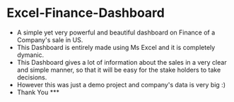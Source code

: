 # Excel-Finance-Dashboard
* A simple yet very powerful and beautiful dashboard on Finance of a Company's sale in US.
* This Dashboard is entirely made using Ms Excel and it is completely dymanic.
* This Dashboard gives a lot of information about the sales in a very clear and simple manner, so that it will  be easy for the stake holders to take decisions.
* However this was just a demo project and company's data is very big   :)
* Thank You *** 
